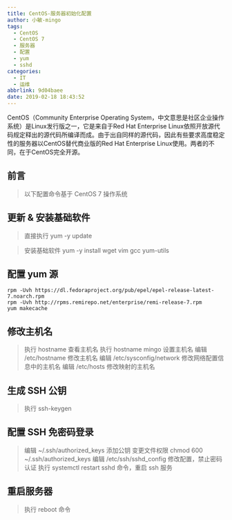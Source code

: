 ```yaml
---
title: CentOS-服务器初始化配置
author: 小敏-mingo
tags:
  - CentOS
  - CentOS 7
  - 服务器
  - 配置
  - yum
  - sshd
categories:
  - IT
  - 运维
abbrlink: 9d04baee
date: 2019-02-18 18:43:52
---
```

CentOS（Community Enterprise Operating System，中文意思是社区企业操作系统）是Linux发行版之一，它是来自于Red Hat Enterprise Linux依照开放源代码规定释出的源代码所编译而成。由于出自同样的源代码，因此有些要求高度稳定性的服务器以CentOS替代商业版的Red Hat Enterprise Linux使用。两者的不同，在于CentOS完全开源。
<!-- more -->

## 前言
  > 以下配置命令基于 CentOS 7 操作系统

## 更新 & 安装基础软件
  > 直接执行 yum -y update

  > 安装基础软件 yum -y install wget vim gcc yum-utils

## 配置 yum 源
  
```
rpm -Uvh https://dl.fedoraproject.org/pub/epel/epel-release-latest-7.noarch.rpm
rpm -Uvh http://rpms.remirepo.net/enterprise/remi-release-7.rpm
yum makecache
```

## 修改主机名
  > 执行 hostname 查看主机名
  > 执行 hostname mingo 设置主机名
  > 编辑 /etc/hostname 修改主机名
  > 编辑 /etc/sysconfig/network 修改网络配置信息中的主机名
  > 编辑 /etc/hosts 修改映射的主机名

## 生成 SSH 公钥
  > 执行 ssh-keygen

## 配置 SSH 免密码登录
  > 编辑 ~/.ssh/authorized_keys 添加公钥
  > 变更文件权限 chmod 600 ~/.ssh/authorized_keys
  > 编辑 /etc/ssh/sshd_config 修改配置，禁止密码认证
  > 执行 systemctl restart sshd 命令，重启 ssh 服务 

## 重启服务器
  > 执行 reboot 命令
